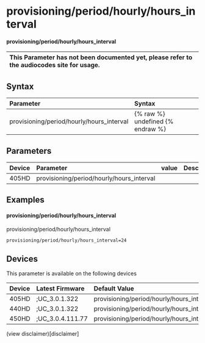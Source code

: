 ﻿---
description: provisioning/period/hourly/hours_interval
search:
    keywords: ['provisioning','period','hourly','hours_interval']
---

# provisioning/period/hourly/hours_interval

#### provisioning/period/hourly/hours_interval


| This Parameter has not been documented yet, please refer to the audiocodes site for usage.  |
| :--- |

## Syntax
| Parameter | Syntax |
| :--- | :--- |
|provisioning/period/hourly/hours_interval | {% raw %} undefined {% endraw %} |

## Parameters
|Device|Parameter|value|Description|
|:---|:---|:---|:---|
| 405HD | provisioning/period/hourly/hours_interval |  |  |

## Examples
#### provisioning/period/hourly/hours_interval

provisioning/period/hourly/hours_interval

```
provisioning/period/hourly/hours_interval=24
```

## Devices
This parameter is available on the following devices

| Device | Latest Firmware | Default Value |
|:---|:---|:---|
| 405HD | ;UC_3.0.1.322 | provisioning/period/hourly/hours_interval=24 
| 440HD | ;UC_3.0.1.322 | provisioning/period/hourly/hours_interval=24 
| 450HD | ;UC_3.0.4.111.77 | provisioning/period/hourly/hours_interval=24 

(view disclaimer)[disclaimer]
